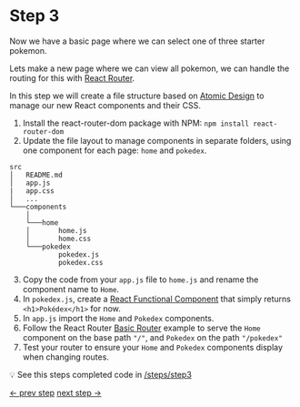 # Step 3

Now we have a basic page where we can select one of three starter pokemon.

Lets make a new page where we can view all pokemon, we can handle the routing for this with [React Router](https://reactrouter.com/).

In this step we will create a file structure based on [Atomic Design](https://bradfrost.com/blog/post/atomic-web-design/) to manage our new React components and their CSS.

1. Install the react-router-dom package with NPM: `npm install react-router-dom`
2. Update the file layout to manage components in separate folders, using one component for each page: `home` and `pokedex`.

```
src
│   README.md
│   app.js
|   app.css
│   ...
└───components
    │
    └───home
    │       home.js
    │       home.css
    └───pokedex
            pokedex.js
            pokedex.css
```

3. Copy the code from your `app.js` file to `home.js` and rename the component name to `Home`.
4. In `pokedex.js`, create a [React Functional Component](https://reactjs.org/docs/components-and-props.html#function-and-class-components) that simply returns `<h1>Pokédex</h1>` for now.
5. In `app.js` import the `Home` and `Pokedex` components.
6. Follow the React Router [Basic Router](https://reactrouter.com/web/guides/quick-start/1st-example-basic-routing) example to serve the `Home` component on the base path `"/"`, and `Pokedex` on the path `"/pokedex"`
7. Test your router to ensure your `Home` and `Pokedex` components display when changing routes.

:bulb: See this steps completed code in [/steps/step3](https://github.com/efloden/react-redux-pokeapi/blob/main/steps/step3)

[<- prev step](./step2) [next step ->](./step4)
